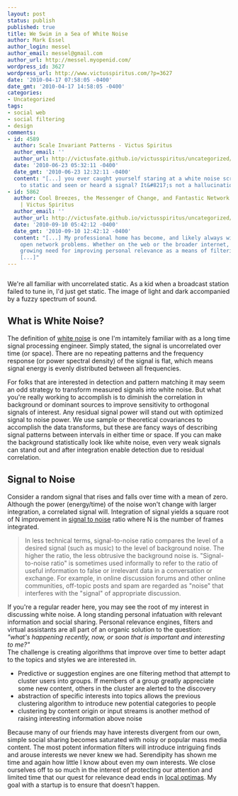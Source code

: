 ```yaml
---
layout: post
status: publish
published: true
title: We Swim in a Sea of White Noise
author: Mark Essel
author_login: messel
author_email: messel@gmail.com
author_url: http://messel.myopenid.com/
wordpress_id: 3627
wordpress_url: http://www.victusspiritus.com/?p=3627
date: '2010-04-17 07:58:05 -0400'
date_gmt: '2010-04-17 14:58:05 -0400'
categories:
- Uncategorized
tags:
- social web
- social filtering
- design
comments:
- id: 4589
  author: Scale Invariant Patterns - Victus Spiritus
  author_email: ''
  author_url: http://victusfate.github.io/victusspiritus/uncategorized/2010/06/23/scale-invariant-patterns/
  date: '2010-06-23 05:32:11 -0400'
  date_gmt: '2010-06-23 12:32:11 -0400'
  content: "[...] you ever caught yourself staring at a white noise screen, or listening
    to static and seen or heard a signal? It&#8217;s not a hallucination but a [...]"
- id: 5862
  author: Cool Breezes, the Messenger of Change, and Fantastic Network Challenges
    | Victus Spiritus
  author_email: ''
  author_url: http://victusfate.github.io/victusspiritus/uncategorized/2010/09/10/cool-breezes-the-messenger-of-change-and-fantastic-network-challenges/
  date: '2010-09-10 05:42:12 -0400'
  date_gmt: '2010-09-10 12:42:12 -0400'
  content: "[...] My professional home has become, and likely always will be, tackling
    open network problems. Whether on the web or the broader internet, there is a
    growing need for improving personal relevance as a means of filtering out noise.
    [...]"
---
```

<p><a href="{{ site.url }}/assets/2010/04/l_500_369_1E93B520-9711-478C-A496-FEB6F5E04E1F.jpeg"><img src="{{ site.url }}/assets/2010/04/l_500_369_1E93B520-9711-478C-A496-FEB6F5E04E1F.jpeg" alt="" class="alignnone size-full" /></a></p>
<p>We're all familiar with uncorrelated static. As a kid when a broadcast station failed to tune in, I'd just get static. The image of light and dark accompanied by a fuzzy spectrum of sound. </p>
<h2>What is White Noise?</h2>
<p>The definition of <a HREF="http://en.m.wikipedia.org/wiki/White_noise?wasRedirected=true">white noise</a> is one I'm intamitely familiar with as a long time signal processing engineer. Simply stated, the signal is uncorrelated over time (or space). There are no repeating patterns and the frequency response (or power spectral density) of the signal is flat, which means signal energy is evenly distributed between all frequencies. </p>
<p>For folks that are interested in detection and pattern matching it may seem an odd strategy to transform measured signals into white noise. But what you're really working to accomplish is to diminish the correlation in background or dominant sources to improve sensitivity to orthogonal signals of interest. Any residual signal power will stand out with optimized signal to noise power. We use sample or theoretical covariances to accomplish the data transforms, but these are fancy ways of describing signal patterns between intervals in either time or space. If you can make the background statistically look like white noise, even very weak signals can stand out and after integration enable detection due to residual correlation. </p>
<h2>Signal to Noise</h2>
<p>Consider a random signal that rises and falls over time with a mean of zero. Although the power (energy/time) of the noise won't change with larger integration, a correlated signal will. Integration of signal yields a square root of N improvement in <a href="http://en.m.wikipedia.org/wiki/Signal-to-noise_ratio?wasRedirected=true">signal to noise</a> ratio where N is the number of frames integrated.</p>
<blockquote><p>
In less technical terms, signal-to-noise ratio compares the level of a desired signal (such as music) to the level of background noise. The higher the ratio, the less obtrusive the background noise is. "Signal-to-noise ratio" is sometimes used informally to refer to the ratio of useful information to false or irrelevant data in a conversation or exchange. For example, in online discussion forums and other online communities, off-topic posts and spam are regarded as "noise" that interferes with the "signal" of appropriate discussion.
</p></blockquote>
<p>If you're a regular reader here, you may see the root of my interest in discussing white noise. A long standing personal infatuation with relevant information and social sharing. Personal relevance engines, filters and virtual assistants are all part of an organic solution to the question:<br />
<I>"what's happening recently, now, or soon that is important and interesting to me?"</I><br />
The challenge is creating algorithms that improve over time to better adapt to the topics and styles we are interested in. </p>
<ul>
<li>Predictive or suggestion engines are one filtering method that attempt to cluster users into groups. If members of a group greatly appreciate some new content, others in the cluster are alerted to the discovery</li>
<li>abstraction of specific interests into topics allows the previous clustering algorithm to introduce new potential categories to people</li>
<li>clustering by content origin or input streams is another method of raising interesting information above noise</li>
</ul>
<p>Because many of our friends may have interests divergent from our own, simple social sharing becomes saturated with noisy or popular mass media content. The most potent information filters will introduce intriguing finds and arouse interests we never knew we had. Serendipity has shown me time and again how little I know about even my own interests. We close ourselves off to so much in the interest of protecting our attention and limited time that our quest for relevance dead ends in <a href="http://victusfate.github.io/victusspiritus/uncategorized/2009/11/04/leaving-a-local-optima-takes-every-ounce-of-our-resolve/">local optimas</a>. My goal with a startup is to ensure that doesn't happen. </p>
